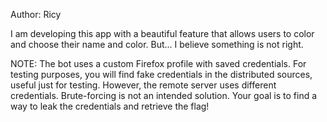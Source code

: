 Author: Ricy

I am developing this app with a beautiful feature that allows users to color and choose their name and color. But... I believe something is not right.

NOTE: The bot uses a custom Firefox profile with saved credentials. For testing purposes, you will find fake credentials in the distributed sources, useful just for testing. However, the remote server uses different credentials. Brute-forcing is not an intended solution. Your goal is to find a way to leak the credentials and retrieve the flag!
